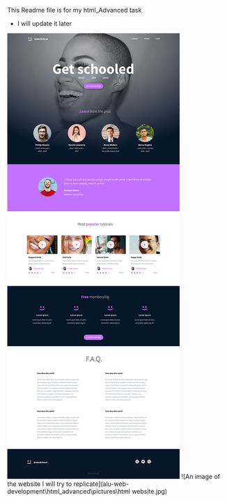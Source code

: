 This Readme file is for my html_Advanced task
* I will update it later
<img src="pictures/html_website.jpg">
![An image of the website I will try to replicate](alu-web-development\html_advanced\pictures\html website.jpg)